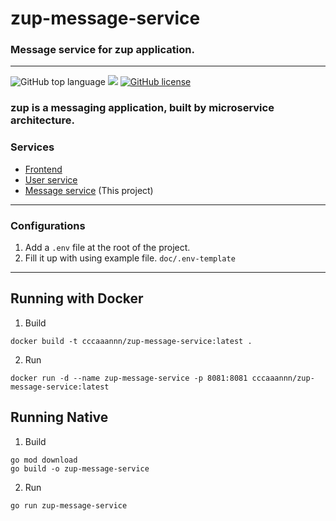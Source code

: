# zup-message-service

### Message service for zup application.

---
![GitHub top language](https://img.shields.io/github/languages/top/cccaaannn/zup-message-service?style=flat-square) ![](https://img.shields.io/github/repo-size/cccaaannn/zup-message-service?style=flat-square) [![GitHub license](https://img.shields.io/github/license/cccaaannn/zup-message-service?style=flat-square)](https://github.com/cccaaannn/zup-message-service/blob/master/LICENSE)

### zup is a messaging application, built by microservice architecture.
### Services
- [Frontend](https://github.com/cccaaannn/zup-frontend)
- [User service](https://github.com/cccaaannn/zup-user-service)
- [Message service](https://github.com/cccaaannn/zup-message-service) (This project)

<hr>

### Configurations
1. Add a `.env` file at the root of the project.
2. Fill it up with using example file. `doc/.env-template`

<hr>

## Running with Docker
1. Build
```shell
docker build -t cccaaannn/zup-message-service:latest .
```

2. Run
```shell
docker run -d --name zup-message-service -p 8081:8081 cccaaannn/zup-message-service:latest
```

## Running Native
1. Build
```shell
go mod download
go build -o zup-message-service
```

2. Run
```shell
go run zup-message-service
```
